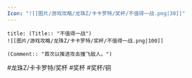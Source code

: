 ```yaml
---
Icon: "![[图片/游戏攻略/龙珠Z/卡卡罗特/奖杯/不值得一战.png|30]]"
---
```

```ad-common-bronze-trophy
title: (Title:: "不值得一战")
![[图片/游戏攻略/龙珠Z/卡卡罗特/奖杯/不值得一战.png|100]]

(Comment:: "首次以推进攻击撞飞敌人。")
```

#龙珠Z/卡卡罗特/奖杯 #奖杯 #奖杯/铜
